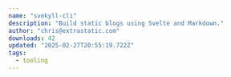 ```yaml
---
name: "svekyll-cli"
description: "Build static blogs using Svelte and Markdown."
author: "chris@extrastatic.com"
downloads: 42
updated: "2025-02-27T20:55:19.722Z"
tags: 
  - tooling
---
```

